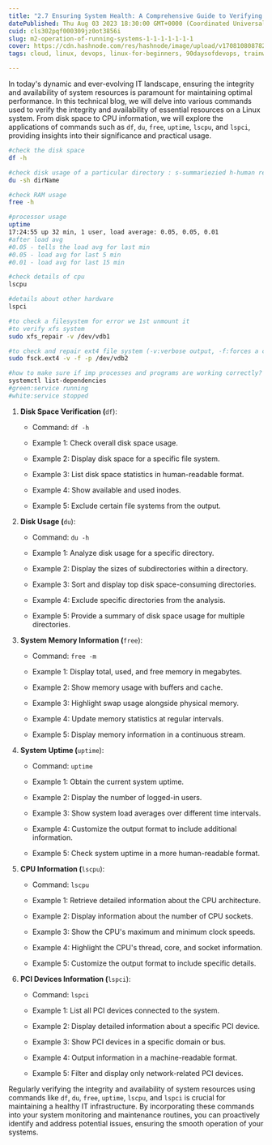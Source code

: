 ```yaml
---
title: "2.7 Ensuring System Health: A Comprehensive Guide to Verifying Resource Integrity and Availability"
datePublished: Thu Aug 03 2023 18:30:00 GMT+0000 (Coordinated Universal Time)
cuid: cls302pqf000309jz0ot3856i
slug: m2-operation-of-running-systems-1-1-1-1-1-1-1
cover: https://cdn.hashnode.com/res/hashnode/image/upload/v1708108087820/6ec165dc-984f-472a-86fb-3f2a1f2ade31.png
tags: cloud, linux, devops, linux-for-beginners, 90daysofdevops, trainwithshubham

---
```


In today's dynamic and ever-evolving IT landscape, ensuring the integrity and availability of system resources is paramount for maintaining optimal performance. In this technical blog, we will delve into various commands used to verify the integrity and availability of essential resources on a Linux system. From disk space to CPU information, we will explore the applications of commands such as `df`, `du`, `free`, `uptime`, `lscpu`, and `lspci`, providing insights into their significance and practical usage.

```bash
#check the disk space
df -h

#check disk usage of a particular directory : s-summariezied h-human readable
du -sh dirName

#check RAM usage
free -h

#processor usage
uptime
17:24:55 up 32 min, 1 user, load average: 0.05, 0.05, 0.01
#after load avg
#0.05 - tells the load avg for last min
#0.05 - load avg for last 5 min
#0.01 - load avg for last 15 min

#check details of cpu
lscpu

#details about other hardware
lspci

#to check a filesystem for error we 1st unmount it
#to verify xfs system
sudo xfs_repair -v /dev/vdb1

#to check and repair ext4 file system (-v:verbose output, -f:forces a check, -p:preen mode)
sudo fsck.ext4 -v -f -p /dev/vdb2

#how to make sure if imp processes and programs are working correctly?
systemctl list-dependencies
#green:service running
#white:service stopped
```

1. **Disk Space Verification (**`df`):
    
    * Command: `df -h`
        
    * Example 1: Check overall disk space usage.
        
    * Example 2: Display disk space for a specific file system.
        
    * Example 3: List disk space statistics in human-readable format.
        
    * Example 4: Show available and used inodes.
        
    * Example 5: Exclude certain file systems from the output.
        
2. **Disk Usage (**`du`):
    
    * Command: `du -h`
        
    * Example 1: Analyze disk usage for a specific directory.
        
    * Example 2: Display the sizes of subdirectories within a directory.
        
    * Example 3: Sort and display top disk space-consuming directories.
        
    * Example 4: Exclude specific directories from the analysis.
        
    * Example 5: Provide a summary of disk space usage for multiple directories.
        
3. **System Memory Information (**`free`):
    
    * Command: `free -m`
        
    * Example 1: Display total, used, and free memory in megabytes.
        
    * Example 2: Show memory usage with buffers and cache.
        
    * Example 3: Highlight swap usage alongside physical memory.
        
    * Example 4: Update memory statistics at regular intervals.
        
    * Example 5: Display memory information in a continuous stream.
        
4. **System Uptime (**`uptime`):
    
    * Command: `uptime`
        
    * Example 1: Obtain the current system uptime.
        
    * Example 2: Display the number of logged-in users.
        
    * Example 3: Show system load averages over different time intervals.
        
    * Example 4: Customize the output format to include additional information.
        
    * Example 5: Check system uptime in a more human-readable format.
        
5. **CPU Information (**`lscpu`):
    
    * Command: `lscpu`
        
    * Example 1: Retrieve detailed information about the CPU architecture.
        
    * Example 2: Display information about the number of CPU sockets.
        
    * Example 3: Show the CPU's maximum and minimum clock speeds.
        
    * Example 4: Highlight the CPU's thread, core, and socket information.
        
    * Example 5: Customize the output format to include specific details.
        
6. **PCI Devices Information (**`lspci`):
    
    * Command: `lspci`
        
    * Example 1: List all PCI devices connected to the system.
        
    * Example 2: Display detailed information about a specific PCI device.
        
    * Example 3: Show PCI devices in a specific domain or bus.
        
    * Example 4: Output information in a machine-readable format.
        
    * Example 5: Filter and display only network-related PCI devices.
        

Regularly verifying the integrity and availability of system resources using commands like `df`, `du`, `free`, `uptime`, `lscpu`, and `lspci` is crucial for maintaining a healthy IT infrastructure. By incorporating these commands into your system monitoring and maintenance routines, you can proactively identify and address potential issues, ensuring the smooth operation of your systems.